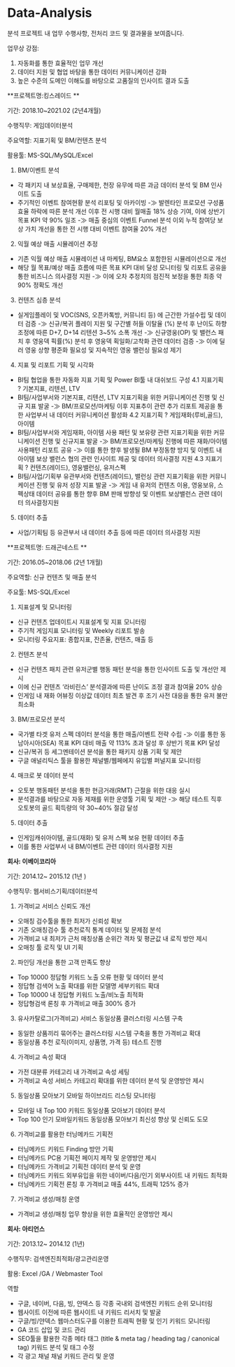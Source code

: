 # Data-Analysis
분석 프로젝트 내 업무 수행사항, 전처리 코드 및 결과물을 보여줍니다. 

업무상 강점:
1. 자동화를 통한 효율적인 업무 개선
2. 데이터 지원 및 협업 바탕을 통한 데이터 커뮤니케이션 강화
3. 높은 수준의 도메인 이해도를 바탕으로 고품질의 인사이트 결과 도출

**프로젝트명:킹스레이드 **

기간: 2018.10~2021.02 (2년4개월)

수행직무: 게임데이터분석

주요역할: 지표기획 및 BM/컨텐츠 분석

활용툴: MS-SQL/MySQL/Excel

1. BM/이벤트 분석
- 각 패키지 내 보상효율, 구매제한, 천장 유무에 따른 과금 데이터 분석 및 BM 인사이트 도출
- 주기적인 이벤트 참여현황 분석 리포팅 및 아카이빙
-≫ 발렌타인 프로모션 구성품 효율 하락에 따른 분석 개선 이후 전 시행 대비 월매출 18% 상승 기여, 이에 상반기 목표 KPI 약 90% 일조
-≫ 매출 중심의 이벤트 Funnel 분석 이외 누적 참여당 보상 가치 개선을 통한 전 시행 대비 이벤트 참여율 20% 개선 

2. 익월 예상 매출 시뮬레이션 추정
- 기존 익월 예상 매출 시뮬레이션 내 마케팅, BM요소 포함한된 시뮬레이션으로 개선
- 해당 월 목표/예상 매출 흐름에 따른 목표 KPI 대비 달성 모니터링 및 리포트 공유을 통한 비즈니스 의사결정 지원
-≫ 이에 오차 추정치의 점진적 보정을 통한 최종 약 90% 정확도 개선

3. 컨텐츠 심층 분석
- 실게임플레이 및 VOC(SNS, 오픈카톡방, 커뮤니티 등) 에 근간한 가설수립 및 데이터 검증
-≫ 신규/복귀 플레이 지원 및 구간별 허들 이탈율 (%) 분석 후 난이도 하향 조정에 따른 D+7, D+14 리텐션 3~5% 소폭 개선
-≫ 신규영웅(OP) 및 밸런스 패치 후 영웅덱 픽률(%) 분석 후 영웅덱 획일화/고착화 관련 데이터 검증
-≫ 이에 딜러 영웅 상향 평준화 필요성 및 지속적인 영웅 밸런싱 필요성 제기

4. 지표 및 리포트 기획 및 시각화
- BI팀 협업을 통한 자동화 지표 기획 및 Power BI툴 내 대쉬보드 구성
4.1 지표기획 ? 기본지표, 리텐션, LTV
- BI팀/사업부서와 기본지표, 리텐션, LTV 지표기획을 위한 커뮤니케이션 진행 및 신규 지표 발굴
-≫ BM/프로모션/마케팅 이후 지표추이 관련 추가 리포트 제공을 통한 사업부서 내 데이터 커뮤니케이션 활성화
4.2 지표기획 ? 게임재화(루비,골드), 아이템
- BI팀/사업부서와 게임재화, 아이템 사용 패턴 및 보유량 관련 지표기획을 위한 커뮤니케이션 진행 및 신규지표 발굴
-≫ BM/프로모션/마케팅 진행에 따른 재화/아이템 사용패턴 리포트 공유
-≫ 이를 통한 향후 발생될 BM 부정동향 방지 및 이벤트 내 아이템 보상 밸런스 협의 관련 인사이트 제공 및 데이터 의사결정 지원
4.3 지표기획 ? 컨텐츠(레이드), 영웅밸런싱, 유저스펙
- BI팀/사업/기획부 유관부서와 컨텐츠(레이드), 밸런싱 관련 지표기획을 위한 커뮤니케이션 진행 및 유저 성장 지표 발굴
-≫ 게임 내 유저의 컨텐츠 이용, 영웅보유, 스펙상태 데이터 공유를 통한 향후 BM 판매 방향성 및 이벤트 보상밸런스 관련 데이터 의사결정지원

5. 데이터 추출
- 사업/기획팀 등 유관부서 내 데이터 추출 등에 따른 데이터 의사결정 지원

**프로젝트명: 드래곤네스트
**

기간: 2016.05~2018.06 (2년 1개월)

주요역할: 신규 컨텐츠 및 매출 분석

주요툴: MS-SQL/Excel

1. 지표설계 및 모니터링
- 신규 컨텐츠 업데이트시 지표설계 및 지표 모니터링
- 주기적 게임지표 모니터링 및 Weekly 리포트 발송
- 모니터링 주요지표: 종합지표, 잔존율, 컨텐츠, 매출 등

2. 컨텐츠 분석
- 신규 컨텐츠 패치 관련 유저군별 행동 패턴 분석을 통한 인사이트 도출 및 개선안 제시
- 이에 신규 컨텐츠 ‘라비린스’ 분석결과에 따른 난이도 조정 결과 참여율 20% 상승
- 인게임 내 재화 어뷰징 이상값 데이터 최초 발견 후 조기 사전 대응을 통한 유저 불만 최소화

3. BM/프로모션 분석
- 국가별 타겟 유저 스펙 데이터 분석을 통한 매출/이벤트 전략 수립
-≫ 이를 통한 동남아시아(SEA) 목표 KPI 대비 매출 약 113% 초과 달성 후 상반기 목표 KPI 달성
- 신규/복귀 등 세그멘테이션 분석을 통한 패키지 상품 기획 및 제안
- 구글 애널리틱스 툴을 활용한 채널별/웹페에지 유입별 퍼널지표 모니터링

4. 매크로 봇 데이터 분석
- 오토봇 행동패턴 분석을 통한 현금거래(RMT) 근절을 위한 대응 실시
- 분석결과를 바탕으로 자동 제재를 위한 운영툴 기획 및 제안
-≫ 해당 테스트 직후 오토봇의 골드 획득량의 약 30~40% 절감 달성

5. 데이터 추출
- 인게임캐쉬아이템, 골드(재화) 및 유저 스펙 보유 현황 데이터 추출
- 이를 통한 사업부서 내 BM/이벤트 관련 데이터 의사결정 지원

**회사: 이베이코리아**

기간: 2014.12~ 2015.12 (1년 )

수행직무: 웹서비스기획/데이터분석

1. 가격비교 서비스 신뢰도 개선
- 오매칭 검수툴을 통한 최저가 신뢰성 확보
- 기존 오매칭검수 툴 추천로직 통계 데이터 및 문제점 분석
- 가격비교 내 최저가 근처 매칭상품 순위간 격차 및 평균값 내 로직 방안 제시
- 오매칭 툴 로직 및 UI 기획

2. 파인딩 개선을 통한 고객 만족도 향상
- Top 10000 정답형 키워드 노출 오류 현황 및 데이터 분석
- 정답형 검색어 노출 확대를 위한 모델명 세부키워드 확대
- Top 10000 내 정답형 키워드 노출/비노출 최적화
- 정답형검색 론칭 후 가격비교 매출 300% 증가

3. 유사카탈로그(가격비교) 서비스 동일상품 클러스터링 시스템 구축
- 동일한 상품끼리 묶어주는 클러스터링 시스템 구축을 통한 가격비교 확대
- 동일상품 추천 로직(이미지, 상품명, 가격 등) 테스트 진행

4. 가격비교 속성 확대
- 가전 대분류 카테고리 내 가격비교 속성 세팅
- 가격비교 속성 서비스 카테고리 확대를 위한 데이터 분석 및 운영방안 제시

5. 동일상품 모아보기 모바일 하이브리드 리스팅 모니터링
- 모바일 내 Top 100 키워드 동일상품 모아보기 데이터 분석
- Top 100 인기 모바일키워드 동일상품 모아보기 최신성 향상 및 신뢰도 도모

6. 가격비교를 활용한 터닝메카드 기획전
- 터닝메카드 키워드 Finding 방안 기획
- 터닝메카드 PC용 기획전 페이지 제작 및 운영방안 제시
- 터닝메카드 가격비교 기획전 데이터 분석 및 운영
- 터닝메카드 키워드 외부유입을 위한 네이버/다음/인기 외부사이트 내 키워드 최적화
- 터닝메카드 기획전 론칭 후 가격비교 매출 44%, 트래픽 125% 증가

7. 가격비교 생성/매칭 운영
- 가격비교 생성/매칭 업무 향상을 위한 효율적인 운영방안 제시

**회사: 아티언스**

기간: 2013.12~ 2014.12 (1년)

수행직무: 검색엔진최적화/광고관리운영

활용: Excel /GA / Webmaster Tool

역할
- 구글, 네이버, 다음, 빙, 얀덱스 등 각종 국내외 검색엔진 키워드 순위 모니터링 
- 웹사이트 이전에 따른 웹사이트 내 키워드 리서치 및 발굴
- 구글/빙/얀덱스 웹마스터도구를 이용한 트래픽 현황 및 인기 키워드 모니터링
- GA 코드 삽입 및 코드 관리
- SEO툴을 활용한 각종 메타 태그 (title & meta tag / heading tag / canonical tag) 키워드 분석 및 태그 수정
- 각 광고 채널 채널 키워드 관리 및 운영
